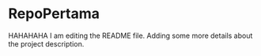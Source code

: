 # RepoPertama
HAHAHAHA
I am editing the README file. Adding some more details about the project description.
